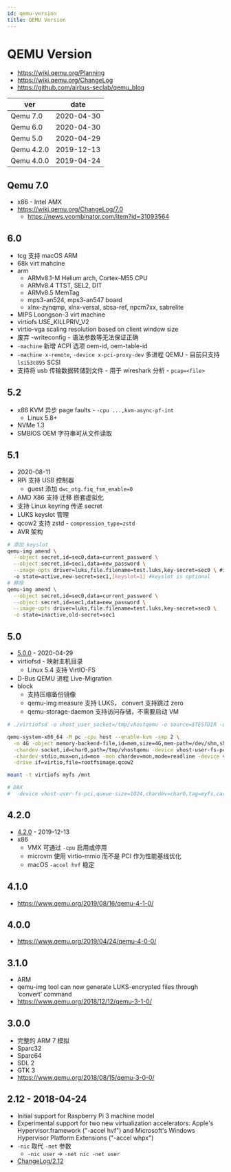 ```yaml
---
id: qemu-version
title: QEMU Version
---
```


# QEMU Version

- https://wiki.qemu.org/Planning
- https://wiki.qemu.org/ChangeLog
- https://github.com/airbus-seclab/qemu_blog

| ver   | date       |
| ----- | ---------- |
| Qemu 7.0   | 2020-04-30 |
| Qemu 6.0   | 2020-04-30 |
| Qemu 5.0   | 2020-04-29 |
| Qemu 4.2.0 | 2019-12-13 |
| Qemu 4.0.0 | 2019-04-24 |

## Qemu 7.0
- x86 - Intel AMX
- https://wiki.qemu.org/ChangeLog/7.0
  - https://news.ycombinator.com/item?id=31093564
## 6.0

- tcg 支持 macOS ARM
- 68k virt mahcine
- arm
  - ARMv8.1-M Helium arch, Cortex-M55 CPU
  - ARMv8.4 TTST, SEL2, DIT
  - ARMv8.5 MemTag
  - mps3-an524, mps3-an547 board
  - xlnx-zynqmp, xlnx-versal, sbsa-ref, npcm7xx, sabrelite
- MIPS Loongson-3 virt machine
- virtiofs USE_KILLPRIV_V2
- virtio-vga scaling resolution based on client window size
- 废弃 -writeconfig - 语法参数等无法保证正确
- `-machine` 新增 ACPI 选项 oem-id, oem-table-id
- `-machine x-remote`, `-device x-pci-proxy-dev` 多进程 QEMU - 目前只支持 `lsi53c895` SCSI
- 支持将 usb 传输数据转储到文件 - 用于 wireshark 分析 - `pcap=<file>`

## 5.2

- x86 KVM 异步 page faults - `-cpu ...,kvm-async-pf-int`
  - Linux 5.8+
- NVMe 1.3
- SMBIOS OEM 字符串可从文件读取

## 5.1

- 2020-08-11
- RPi 支持 USB 控制器
  - guest 添加 `dwc_otg.fiq_fsm_enable=0`
- AMD X86 支持 迁移 嵌套虚拟化
- 支持 Linux keyring 传递 secret
- LUKS keyslot 管理
- qcow2 支持 zstd - `compression_type=zstd`
- AVR 架构

```bash
# 添加 keyslot
qemu-img amend \
  --object secret,id=sec0,data=current_password \
  --object secret,id=sec1,data=new_password \
  --image-opts driver=luks,file.filename=test.luks,key-secret=sec0 \ #image has to be opened with --image-opts to pass current secret
  -o state=active,new-secret=sec1,[keyslot=1] #keyslot is optional
# 移除
qemu-img amend \
  --object secret,id=sec0,data=current_password \
  --object secret,id=sec1,data=new_password \
  --image-opts driver=luks,file.filename=test.luks,key-secret=sec0 \
  -o state=inactive,old-secret=sec1
```

## 5.0

- [5.0.0](https://www.qemu.org/2020/04/29/qemu-5-0-0/) - 2020-04-29
- virtiofsd - 映射主机目录
  - Linux 5.4 支持 VirtIO-FS
- D-Bus QEMU 进程 Live-Migration
- block
  - 支持压缩备份镜像
  - qemu-img measure 支持 LUKS， convert 支持跳过 zero
  - qemu-storage-daemon 支持访问存储，不需要启动 VM

```bash
# ./virtiofsd -o vhost_user_socket=/tmp/vhostqemu -o source=$TESTDIR -o cache=always

qemu-system-x86_64 -M pc -cpu host --enable-kvm -smp 2 \
  -m 4G -object memory-backend-file,id=mem,size=4G,mem-path=/dev/shm,share=on -numa node,memdev=mem \
  -chardev socket,id=char0,path=/tmp/vhostqemu -device vhost-user-fs-pci,queue-size=1024,chardev=char0,tag=myfs \
  -chardev stdio,mux=on,id=mon -mon chardev=mon,mode=readline -device virtio-serial-pci -device virtconsole,chardev=mon -vga none -display none \
  -drive if=virtio,file=rootfsimage.qcow2

mount -t virtiofs myfs /mnt

# DAX
#  -device vhost-user-fs-pci,queue-size=1024,chardev=char0,tag=myfs,cache-size=2G
```

## 4.2.0

- [4.2.0](https://www.qemu.org/2019/12/13/qemu-4-2-0/) - 2019-12-13
- x86
  - VMX 可通过 `-cpu` 启用或停用
  - microvm 使用 virtio-mmio 而不是 PCI 作为性能基线优化
  - macOS `-accel hvf` 稳定

## 4.1.0

- https://www.qemu.org/2019/08/16/qemu-4-1-0/

## 4.0.0

- https://www.qemu.org/2019/04/24/qemu-4-0-0/

## 3.1.0

- ARM
- qemu-img tool can now generate LUKS-encrypted files through ‘convert’ command
- https://www.qemu.org/2018/12/12/qemu-3-1-0/

## 3.0.0

- 完整的 ARM 7 模拟
- Sparc32
- Sparc64
- SDL 2
- GTK 3
- https://www.qemu.org/2018/08/15/qemu-3-0-0/

## 2.12 - 2018-04-24

- Initial support for Raspberry Pi 3 machine model
- Experimental support for two new virtualization accelerators: Apple's Hypervisor.framework ("-accel hvf") and Microsoft's Windows Hypervisor Platform Extensions ("-accel whpx")
- `-nic` 取代 `-net` 参数
  - `-nic user` -> `-net nic -net user`
- [ChangeLog/2.12](https://wiki.qemu.org/ChangeLog/2.12)
